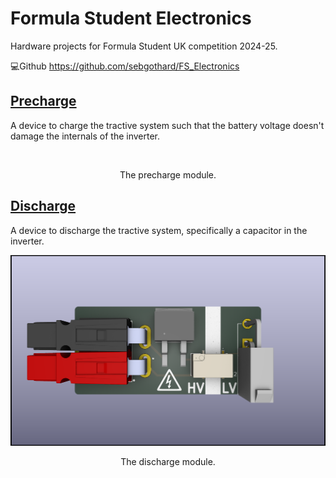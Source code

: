 # Formula Student Electronics
Hardware projects for Formula Student UK competition 2024-25.

💻Github https://github.com/sebgothard/FS_Electronics

## [Precharge](Precharge)
A device to charge the tractive system such that the battery voltage doesn't damage the internals of the inverter.

<div align="center">
<img src="" width="600">
<p>The precharge module.</p>
</div>

## [Discharge](Discharge)
A device to discharge the tractive system, specifically a capacitor in the inverter.
<div align="center">
<img src="Discharge/render.png" width="600">
<p>The discharge module.</p>
</div>

